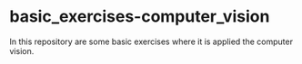 # basic_exercises-computer_vision
In this repository are some basic exercises where it is applied the computer vision.
